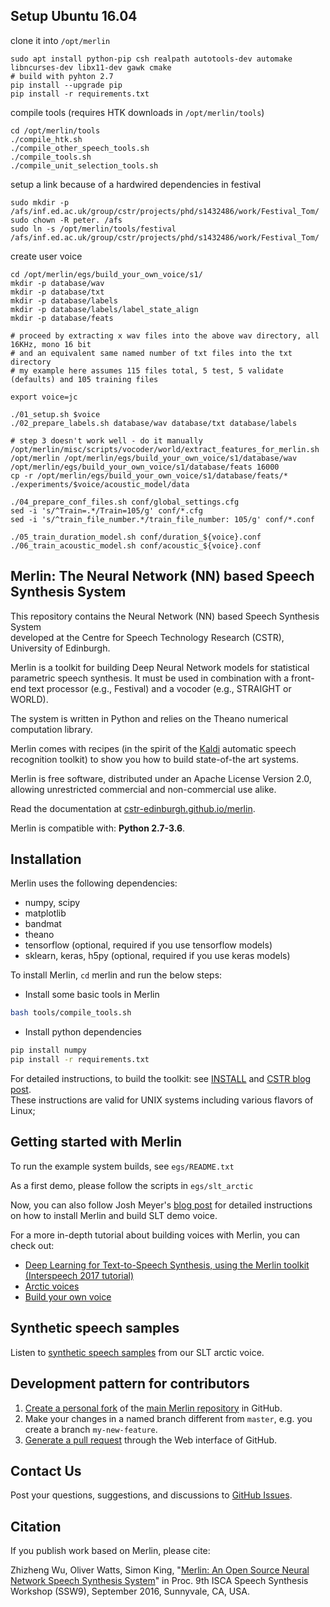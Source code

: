 ## Setup Ubuntu 16.04

clone it into `/opt/merlin`

```
sudo apt install python-pip csh realpath autotools-dev automake libncurses-dev libx11-dev gawk cmake
# build with pyhton 2.7
pip install --upgrade pip
pip install -r requirements.txt
```

compile tools (requires HTK downloads in `/opt/merlin/tools`)
```
cd /opt/merlin/tools
./compile_htk.sh
./compile_other_speech_tools.sh
./compile_tools.sh
./compile_unit_selection_tools.sh
```

setup a link because of a hardwired dependencies in festival 
```
sudo mkdir -p /afs/inf.ed.ac.uk/group/cstr/projects/phd/s1432486/work/Festival_Tom/
sudo chown -R peter. /afs
sudo ln -s /opt/merlin/tools/festival /afs/inf.ed.ac.uk/group/cstr/projects/phd/s1432486/work/Festival_Tom/
```

create user voice
```
cd /opt/merlin/egs/build_your_own_voice/s1/
mkdir -p database/wav
mkdir -p database/txt
mkdir -p database/labels
mkdir -p database/labels/label_state_align
mkdir -p database/feats

# proceed by extracting x wav files into the above wav directory, all 16KHz, mono 16 bit
# and an equivalent same named number of txt files into the txt directory
# my example here assumes 115 files total, 5 test, 5 validate (defaults) and 105 training files 

export voice=jc

./01_setup.sh $voice
./02_prepare_labels.sh database/wav database/txt database/labels

# step 3 doesn't work well - do it manually
/opt/merlin/misc/scripts/vocoder/world/extract_features_for_merlin.sh /opt/merlin /opt/merlin/egs/build_your_own_voice/s1/database/wav /opt/merlin/egs/build_your_own_voice/s1/database/feats 16000
cp -r /opt/merlin/egs/build_your_own_voice/s1/database/feats/* ./experiments/$voice/acoustic_model/data

./04_prepare_conf_files.sh conf/global_settings.cfg
sed -i 's/^Train=.*/Train=105/g' conf/*.cfg
sed -i 's/^train_file_number.*/train_file_number: 105/g' conf/*.conf

./05_train_duration_model.sh conf/duration_${voice}.conf
./06_train_acoustic_model.sh conf/acoustic_${voice}.conf
```


## Merlin: The Neural Network (NN) based Speech Synthesis System

This repository contains the Neural Network (NN) based Speech Synthesis System  
developed at the Centre for Speech Technology Research (CSTR), University of 
Edinburgh. 

Merlin is a toolkit for building Deep Neural Network models for statistical parametric speech synthesis. 
It must be used in combination with a front-end text processor (e.g., Festival) and a vocoder (e.g., STRAIGHT or WORLD).

The system is written in Python and relies on the Theano numerical computation library.

Merlin comes with recipes (in the spirit of the [Kaldi](https://github.com/kaldi-asr/kaldi) automatic speech recognition toolkit) to show you how to build state-of-the art systems.

Merlin is free software, distributed under an Apache License Version 2.0, allowing unrestricted commercial and non-commercial use alike.

Read the documentation at [cstr-edinburgh.github.io/merlin](https://cstr-edinburgh.github.io/merlin/).

Merlin is compatible with: __Python 2.7-3.6__.

Installation
------------

Merlin uses the following dependencies:

- numpy, scipy
- matplotlib
- bandmat
- theano
- tensorflow (optional, required if you use tensorflow models)
- sklearn, keras, h5py (optional, required if you use keras models)

To install Merlin, `cd` merlin and run the below steps:

- Install some basic tools in Merlin
```sh
bash tools/compile_tools.sh
```
- Install python dependencies
```sh
pip install numpy 
pip install -r requirements.txt
```

For detailed instructions, to build the toolkit: see [INSTALL](https://github.com/CSTR-Edinburgh/merlin/blob/master/INSTALL.md) and [CSTR blog post](https://cstr-edinburgh.github.io/install-merlin/).  
These instructions are valid for UNIX systems including various flavors of Linux;


Getting started with Merlin
---------------------------

To run the example system builds, see `egs/README.txt`

As a first demo, please follow the scripts in `egs/slt_arctic`

Now, you can also follow Josh Meyer's [blog post](http://jrmeyer.github.io/tts/2017/02/14/Installing-Merlin.html) for detailed instructions <br/> on how to install Merlin and build SLT demo voice.

For a more in-depth tutorial about building voices with Merlin, you can check out:

- [Deep Learning for Text-to-Speech Synthesis, using the Merlin toolkit (Interspeech 2017 tutorial)](http://www.speech.zone/courses/one-off/merlin-interspeech2017)
- [Arctic voices](https://cstr-edinburgh.github.io/merlin/getting-started/slt-arctic-voice)
- [Build your own voice](https://cstr-edinburgh.github.io/merlin/getting-started/build-own-voice)


Synthetic speech samples
------------------------

Listen to [synthetic speech samples](https://cstr-edinburgh.github.io/merlin/demo.html) from our SLT arctic voice.

Development pattern for contributors
------------------------------------

1. [Create a personal fork](https://help.github.com/articles/fork-a-repo/)
of the [main Merlin repository](https://github.com/CSTR-Edinburgh/merlin) in GitHub.
2. Make your changes in a named branch different from `master`, e.g. you create
a branch `my-new-feature`.
3. [Generate a pull request](https://help.github.com/articles/creating-a-pull-request/)
through the Web interface of GitHub.

Contact Us
----------

Post your questions, suggestions, and discussions to [GitHub Issues](https://github.com/CSTR-Edinburgh/merlin/issues).

Citation
--------

If you publish work based on Merlin, please cite: 

Zhizheng Wu, Oliver Watts, Simon King, "[Merlin: An Open Source Neural Network Speech Synthesis System](http://ssw9.net/papers/ssw9_PS2-13_Wu.pdf)" in Proc. 9th ISCA Speech Synthesis Workshop (SSW9), September 2016, Sunnyvale, CA, USA.

